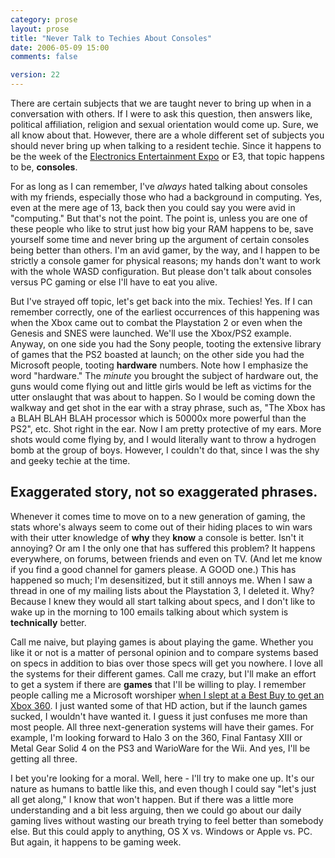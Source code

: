 ```yaml
---
category: prose
layout: prose
title: "Never Talk to Techies About Consoles"
date: 2006-05-09 15:00
comments: false

version: 22
---
```


There are certain subjects that we are taught never to bring up when in a conversation with others. If I were to ask this question, then answers like, political affiliation, religion and sexual orientation would come up. Sure, we all know about that. However, there are a whole different set of subjects you should never bring up when talking to a resident techie. Since it happens to be the week of the [Electronics Entertainment Expo][1] or E3, that topic happens to be, **consoles**.

For as long as I can remember, I've *always* hated talking about consoles with my friends, especially those who had a background in computing. Yes, even at the mere age of 13, back then you could say you were avid in "computing." But that's not the point. The point is, unless you are one of these people who like to strut just how big your RAM happens to be, save yourself some time and never bring up the argument of certain consoles being better than others. I'm an avid gamer, by the way, and I happen to be strictly a console gamer for physical reasons; my hands don't want to work with the whole WASD configuration. But please don't talk about consoles versus PC gaming or else I'll have to eat you alive.

But I've strayed off topic, let's get back into the mix. Techies! Yes. If I can remember correctly, one of the earliest occurrences of this happening was when the Xbox came out to combat the Playstation 2 or even when the Genesis and SNES were launched. We'll use the Xbox/PS2 example. Anyway, on one side you had the Sony people, tooting the extensive library of games that the PS2 boasted at launch; on the other side you had the Microsoft people, tooting **hardware** numbers. Note how I emphasize the word "hardware." The *minute* you brought the subject of hardware out, the guns would come flying out and little girls would be left as victims for the utter onslaught that was about to happen. So I would be coming down the walkway and get shot in the ear with a stray phrase, such as, "The Xbox has a BLAH BLAH BLAH processor which is 50000x more powerful than the PS2", etc. Shot right in the ear. Now I am pretty protective of my ears. More shots would come flying by, and I would literally want to throw a hydrogen bomb at the group of boys. However, I couldn't do that, since I was the shy and geeky techie at the time.

## Exaggerated story, not so exaggerated phrases.

Whenever it comes time to move on to a new generation of gaming, the stats whore's always seem to come out of their hiding places to win wars with their utter knowledge of **why** they **know** a console is better. Isn't it annoying? Or am I the only one that has suffered this problem? It happens everywhere, on forums, between friends and even on TV. (And let me know if you find a good channel for gamers please. A GOOD one.) This has happened so much; I'm desensitized, but it still annoys me. When I saw a thread in one of my mailing lists about the Playstation 3, I deleted it. Why? Because I knew they would all start talking about specs, and I don't like to wake up in the morning to 100 emails talking about which system is **technically** better.

Call me naive, but playing games is about playing the game. Whether you like it or not is a matter of personal opinion and to compare systems based on specs in addition to bias over those specs will get you nowhere. I love all the systems for their different games. Call me crazy, but I'll make an effort to get a system if there are **games** that I'll be willing to play. I remember people calling me a Microsoft worshiper [when I slept at a Best Buy to get an Xbox 360][2]. I just wanted some of that HD action, but if the launch games sucked, I wouldn't have wanted it. I guess it just confuses me more than most people. All three next-generation systems will have their games. For example, I'm looking forward to Halo 3 on the 360, Final Fantasy XIII or Metal Gear Solid 4 on the PS3 and WarioWare for the Wii. And yes, I'll be getting all three.

I bet you're looking for a moral. Well, here - I'll try to make one up. It's our nature as humans to battle like this, and even though I could say "let's just all get along," I know that won't happen. But if there was a little more understanding and a bit less arguing, then we could go about our daily gaming lives without wasting our breath trying to feel better than somebody else. But this could apply to anything, OS X vs. Windows or Apple vs. PC. But again, it happens to be gaming week.

[1]: http://www.e3expo.com/
[2]: http://avalonstar.com/2005/nov/22/xbox-360-best-buy-fiasco/
